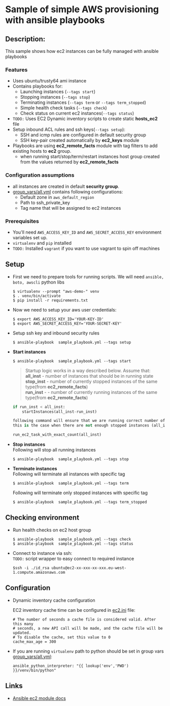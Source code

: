# Sample of simple AWS provisioning with ansible playbooks

## Description:
This sample shows how ec2 instances can be fully managed with ansible playbooks

### Features
- Uses ubuntu/trusty64 ami instance
- Contains playbooks for:
	- Launching instances (`--tags start`)
	- Stopping instances (`--tags stop`)
	- Terminating instances (`--tags term` or `--tags term_stopped`)
	- Simple health check tasks (`--tags check`)
	- Check status on current ec2 instances(`--tags status`)
- `TODO:` Uses EC2 Dynamic inventory scripts to create static **hosts_ec2** file
- Setup inbound ACL rules and ssh keys(`--tags setup`):
	- SSH and icmp rules are configured in default security group
	- SSH key-pair created automatically by **ec2_keys** module
- Playbooks are using **ec2_remote_facts** module with tag filters to add existing hosts to **ec2** group.
	- when running start/stop/term/restart instances host group created from the values returned by **ec2_remote_facts**


### Configuration assumptions
- all instances are created in default **security group**.
- [group_vars/all.yml](group_vars/all.yml) contains following configurations:
	- Default zone in `aws_default_region`
	- Path to ssh_private_key
	- Tag name that will be assigned to ec2 instances
### Prerequisites
- You'll need `AWS_ACCESS_KEY_ID` and `AWS_SECRET_ACCESS_KEY` environment variables set up.
- `virtualenv` and `pip` installed
- `TODO:` Installed `vagrant` if you want to use vagrant to spin off machines

## Setup
- First we need to prepare tools for running scripts. We will need `ansible, boto, awscli` python libs
    ```
    $ virtualenv --prompt "aws-demo-" venv
    $ . venv/bin/activate
    $ pip install -r requirements.txt
    ```

- Now we need to setup your aws user credentials:
    ```
    $ export AWS_ACCESS_KEY_ID='YOUR-KEY-ID'
    $ export AWS_SECRET_ACCESS_KEY='YOUR-SECRET-KEY'
    ```

-  Setup ssh key and inbound security rules
    ```
    $ ansible-playbook  sample_playbook.yml --tags setup
    ```

- **Start instances**
    ```
    $ ansible-playbook  sample_playbook.yml --tags start
    ```
	> Startup logic works in a way described below. Assume that:  
	> **all_inst** - number of instances that should be in running state  
	> **stop_inst** - number of currently stopped instances of the same type(from **ec2_remote_facts**)  
	> **run_inst** -  - number of currently running instances of the same type(from **ec2_remote_facts**)  
	>
 
	```python
	if run_inst < all_inst:
		startInstances(all_inst-run_inst)

	following command will ensure that we are running correct number of instances
	this is the case when there are not enough stopped instances (all_inst>(run_inst+stop_inst)):

	run_ec2_task_with_exact_count(all_inst)
	```   
	
- **Stop instances**   
	Following will stop all running instances
    ```
    $ ansible-playbook  sample_playbook.yml --tags stop
    ```

- **Terminate instances**   
	Following will terminate all instances with specific tag
    ```
    $ ansible-playbook  sample_playbook.yml --tags term
    ```
	Following will terminate only stopped instances with specific tag
    ```
    $ ansible-playbook  sample_playbook.yml --tags term_stopped
    ```



## Checking environment
- Run health checks on ec2 host group
	```
	$ ansible-playbook  sample_playbook.yml --tags check
	$ ansible-playbook  sample_playbook.yml --tags status
	```

- Connect to instance via ssh:   
	`TODO:` script wrapper to easy connect to required instance
    ```
    $ssh -i ./id_rsa ubuntu@ec2-xx-xxx-xx-xxx.eu-west-1.compute.amazonaws.com
    ```

## Configuration
- Dynamic inventory cache configuration

    EC2 inventory cache time can be configured in [ec2.ini](https://raw.githubusercontent.com/ansible/ansible/devel/contrib/inventory/ec2.ini) file:
  ```
  # The number of seconds a cache file is considered valid. After this many
  # seconds, a new API call will be made, and the cache file will be updated.
  # To disable the cache, set this value to 0
  cache_max_age = 300
  ```
 
- If you are running `virtualenv` path to python should be set in group vars [group_vars/all.yml](group_vars/all.yml):
    ```
    ansible_python_interpreter: "{{ lookup('env','PWD') }}/venv/bin/python"
    ```

## Links
- [Ansible ec2 module docs](http://docs.ansible.com/ansible/ec2_module.html#this-is-a-core-module)